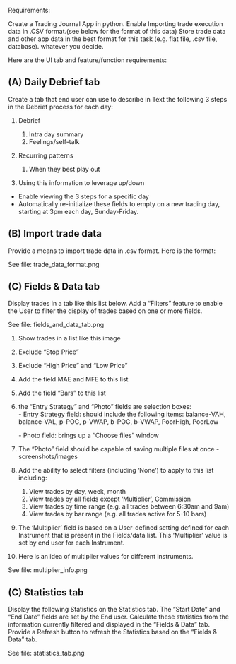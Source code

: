 Requirements:

Create a Trading Journal App in python.  Enable Importing trade execution data in .CSV format.(see below for the format of this data)  Store trade data and other app data in the best format for this task (e.g. flat file, .csv file, database). whatever you decide.

Here are the UI tab and feature/function requirements: 

## (A) Daily Debrief tab

Create a tab that end user can use to describe in Text the following 3 steps in the Debrief process for each day:

1) Debrief  
   1) Intra day summary  
   2) Feelings/self-talk

2) Recurring patterns  
   1) When they best play out

3) Using this information to leverage up/down

- Enable viewing the 3 steps for a specific day  
- Automatically re-initialize these fields to empty on a new trading day, starting at 3pm each day, Sunday-Friday.

## (B) Import trade data

Provide a means to import trade data in .csv format.  Here is the format:

See file: trade\_data\_format.png

## (C) Fields & Data tab

Display trades in a tab like this list below.  Add a “Filters” feature to enable the User to filter the display of trades based on one or more fields.

See file: fields\_and\_data\_tab.png

1) Show trades in a list like this image  
2) Exclude “Stop Price”  
3) Exclude “High Price” and “Low Price”  
4) Add the field MAE and MFE to this list  
5) Add the field “Bars” to this list  
6) the “Entry Strategy” and “Photo” fields are selection boxes:  
   \- Entry Strategy field: should include the following items: balance-VAH, balance-VAL, p-POC, p-VWAP, b-POC, b-VWAP, PoorHigh, PoorLow

   \- Photo field: brings up a “Choose files” window

7) The “Photo” field should be capable of saving multiple files at once \- screenshots/images  
8) Add the ability to select filters (including ‘None’) to apply to this list including:  
   1) View trades by day, week, month  
   2) View trades by all fields except ‘Multiplier’, Commission  
   3) View trades by time range (e.g. all trades between 6:30am and 9am)  
   4) View trades by bar range (e.g. all trades active for 5-10 bars)

9) The ‘Multiplier’ field is based on a User-defined setting defined for each Instrument that is present in the Fields/data list.  This ‘Multiplier’ value is set by end user for each Instrument.

10) Here is an idea of multiplier values for different instruments.

See file: multiplier\_info.png

## (C) Statistics tab

Display the following Statistics on the Statistics tab.  The “Start Date” and “End Date” fields are set by the End user.  Calculate these statistics from the information currently filtered and displayed in the “Fields & Data” tab.  Provide a Refresh button to refresh the Statistics based on the “Fields & Data” tab.

See file: statistics\_tab.png


